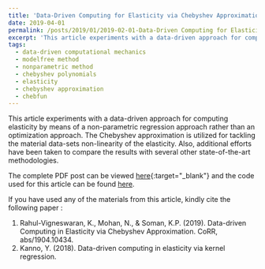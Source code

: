 ```yaml
---
title: 'Data-Driven Computing for Elasticity via Chebyshev Approximation'
date: 2019-04-01
permalink: /posts/2019/01/2019-02-01-Data-Driven Computing for Elasticity via Chebyshev Approximation-4/
excerpt: 'This article experiments with a data-driven approach for computing elasticity by means of a non-parametric regression approach rather than an optimization approach. The Chebyshev approximation is utilized for tackling the material data-sets non-linearity of the elasticity. Also, additional efforts have been taken to compare the results with several other state-of-the-art methodologies.'
tags:
  - data-driven computational mechanics
  - modelfree method
  - nonparametric method
  - chebyshev polynomials
  - elasticity
  - chebyshev approximation
  - chebfun
---
```


This article experiments with a data-driven approach for computing elasticity by means of a non-parametric regression approach rather than an optimization approach. The Chebyshev approximation is utilized for tackling the material data-sets non-linearity of the elasticity. Also, additional efforts have been taken to compare the results with several other state-of-the-art methodologies.

The complete PDF post can be viewed [here](https://arxiv.org/abs/1904.10434){:target="_blank"} and the code used for this article can be found [here](https://github.com/rahulvigneswaran/Data-Driven-Computing-in-Elasticity-via-Chebyshev-Approximation).


If you have used any of the materials from this article, kindly cite the following paper :

1. Rahul-Vigneswaran, K., Mohan, N., & Soman, K.P. (2019). Data-driven Computing in Elasticity via Chebyshev Approximation. CoRR, abs/1904.10434.
2. Kanno, Y. (2018). Data-driven computing in elasticity via kernel regression.

